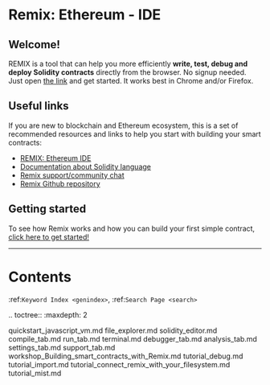 Remix: Ethereum - IDE
====================

## Welcome!
REMIX is a tool that can help you more efficiently **write, test, debug
and deploy Solidity contracts** directly from the browser. No signup needed. Just open [the link](http://remix.ethereum.org) and get started. It works best in Chrome and/or Firefox.

## Useful links
If you are new to blockchain and Ethereum ecosystem, this is a set of recommended resources and links to help you start with building your smart contracts:

* [REMIX: Ethereum IDE](http://remix.ethereum.org)
* [Documentation about Solidity language](https://solidity.readthedocs.io)
* [Remix support/community chat](https://gitter.im/ethereum/remix)
* [Remix Github repository](https://github.com/ethereum/remix-ide)

## Getting started
To see how Remix works and how you can build your first simple contract, [click
here to get started!](quickstart_javascript_vm.md)

--------



Contents
========

:ref:`Keyword Index <genindex>`, :ref:`Search Page <search>`

.. toctree::
   :maxdepth: 2

   quickstart_javascript_vm.md
   file_explorer.md
   solidity_editor.md
   compile_tab.md
   run_tab.md
   terminal.md
   debugger_tab.md
   analysis_tab.md
   settings_tab.md
   support_tab.md
   workshop_Building_smart_contracts_with_Remix.md
   tutorial_debug.md
   tutorial_import.md
   tutorial_connect_remix_with_your_filesystem.md
   tutorial_mist.md
